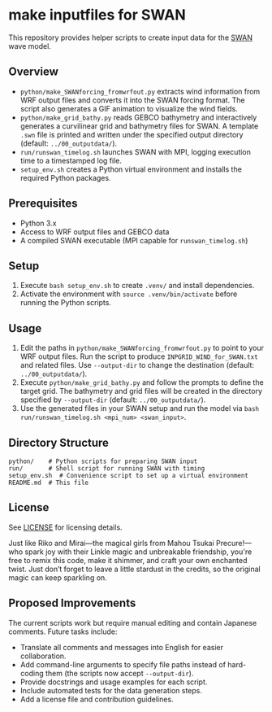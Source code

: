 # make inputfiles for SWAN

This repository provides helper scripts to create input data for the [SWAN](https://swanmodel.sourceforge.io/) wave model.

## Overview
- `python/make_SWANforcing_fromwrfout.py` extracts wind information from WRF output files and converts it into the SWAN forcing format. The script also generates a GIF animation to visualize the wind fields.
- `python/make_grid_bathy.py` reads GEBCO bathymetry and interactively generates a curvilinear grid and bathymetry files for SWAN. A template `.swn` file is printed and written under the specified output directory (default: `../00_outputdata/`).
- `run/runswan_timelog.sh` launches SWAN with MPI, logging execution time to a timestamped log file.
- `setup_env.sh` creates a Python virtual environment and installs the required Python packages.

## Prerequisites
- Python 3.x
- Access to WRF output files and GEBCO data
- A compiled SWAN executable (MPI capable for `runswan_timelog.sh`)

## Setup
1. Execute `bash setup_env.sh` to create `.venv/` and install dependencies.
2. Activate the environment with `source .venv/bin/activate` before running the Python scripts.

## Usage
1. Edit the paths in `python/make_SWANforcing_fromwrfout.py` to point to your WRF output files. Run the script to produce `INPGRID_WIND_for_SWAN.txt` and related files. Use `--output-dir` to change the destination (default: `../00_outputdata/`).
2. Execute `python/make_grid_bathy.py` and follow the prompts to define the target grid. The bathymetry and grid files will be created in the directory specified by `--output-dir` (default: `../00_outputdata/`).
3. Use the generated files in your SWAN setup and run the model via `bash run/runswan_timelog.sh <mpi_num> <swan_input>`.

## Directory Structure
```
python/    # Python scripts for preparing SWAN input
run/       # Shell script for running SWAN with timing
setup_env.sh  # Convenience script to set up a virtual environment
README.md  # This file
```

## License
See [LICENSE](LICENSE) for licensing details.

Just like Riko and Mirai—the magical girls from Mahou Tsukai Precure!—who spark joy with their Linkle magic and unbreakable friendship,
you're free to remix this code, make it shimmer, and craft your own enchanted twist.
Just don’t forget to leave a little stardust in the credits, so the original magic can keep sparkling on.

## Proposed Improvements
The current scripts work but require manual editing and contain Japanese comments. Future tasks include:
- Translate all comments and messages into English for easier collaboration.
- Add command-line arguments to specify file paths instead of hard-coding them (the scripts now accept `--output-dir`).
- Provide docstrings and usage examples for each script.
- Include automated tests for the data generation steps.
- Add a license file and contribution guidelines.

